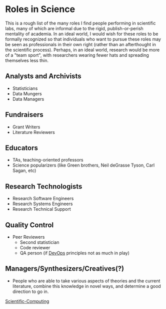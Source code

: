 

Roles in Science
================

This is a rough list of the many roles I find people performing in scientific labs, many of which are informal due to the rigid, publish-or-perish mentality of academia. In an ideal world, I would wish for these roles to be formally recognized so that individuals who want to pursue these roles may be seen as professionals in their own right (rather than an afterthought in the scientific process). Perhaps, in an ideal world, research would be more of a "team sport", with researchers wearing fewer hats and spreading themselves less thin.

Analysts and Archivists
-----------------------

-   Statisticians
-   Data Mungers
-   Data Managers

Fundraisers
-----------

-   Grant Writers
-   Literature Reviewers

Educators
---------

-   TAs, teaching-oriented professors
-   Science popularizers (like Green brothers, Neil deGrasse Tyson, Carl Sagan, etc)

Research Technologists
----------------------

-   Research Software Engineers
-   Research Systems Engineers
-   Research Technical Support

Quality Control
---------------

-   Peer Reviewers
    -   Second statistician
    -   Code reviewer
    -   QA person (if [DevOps](DevOps) principles not as much in play)

Managers/Synthesizers/Creatives(?)
----------------------------------

-   People who are able to take various aspects of theories and the current literature, combine this knowledge in novel ways, and determine a good direction to go in.

[Scientific-Computing](Scientific-Computing)
